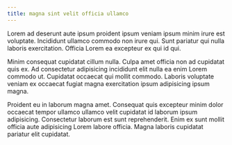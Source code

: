 ```yaml
---
title: magna sint velit officia ullamco
---
```


Lorem ad deserunt aute ipsum proident ipsum veniam ipsum minim irure est voluptate. Incididunt ullamco commodo non irure qui. Sunt pariatur qui nulla laboris exercitation. Officia Lorem ea excepteur ex qui id qui.

Minim consequat cupidatat cillum nulla. Culpa amet officia non ad cupidatat quis ex. Ad consectetur adipisicing incididunt elit nulla ea enim Lorem commodo ut. Cupidatat occaecat qui mollit commodo. Laboris voluptate veniam ex occaecat fugiat magna exercitation ipsum adipisicing ipsum magna.

Proident eu in laborum magna amet. Consequat quis excepteur minim dolor occaecat tempor ullamco ullamco velit cupidatat id laborum ipsum adipisicing. Consectetur laborum est sunt reprehenderit. Enim ex sunt mollit officia aute adipisicing Lorem labore officia. Magna laboris cupidatat pariatur elit cupidatat.